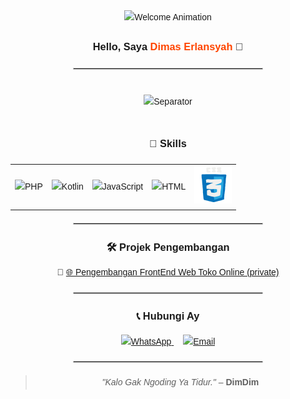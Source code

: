 <div align="center" style="font-family: Arial, sans-serif; line-height: 1.6; background-image: url('https://img.freepik.com/free-vector/gradient-minimalist-background_23-2149974328.jpg'); background-size: cover;">

<!-- Header Section -->
<img src="https://media.tenor.com/WIBu8pNfdYoAAAAi/chalk-couture.gif" width="250px" alt="Welcome Animation">

### Hello, Saya <strong style="color: #ff4500;">Dimas Erlansyah</strong> 👋

<hr style="width: 60%; border: 1px solid #ccc; margin: 20px 0;">

<img src="https://media.tenor.com/hW_mTYy_zS4AAAAj/gojo-satoru.gif" width="100px" alt="Separator" style="margin: 20px 0;">

<!-- Skills Section -->
### 🚀 Skills

<table align="center" border="0" cellpadding="10" style="margin: 20px auto;">
  <tr>
    <td><img src="https://media.licdn.com/dms/image/v2/D5622AQGl6RjAtCbIbw/feedshare-shrink_800/feedshare-shrink_800/0/1681191300659?e=2147483647&v=beta&t=-l1SSej1QADc4hw-KvNm-U8MiXjTuHhOQI1QiKc3nDM" alt="PHP" title="PHP" width="60" height="60"></td>
    <td><img src="https://cdn.dribbble.com/users/7094769/screenshots/16379061/media/27d863079a1c8955e2664197d600763d.gif" alt="Kotlin" title="Kotlin" width="60" height="60"></td>
    <td><img src="https://miro.medium.com/v2/resize:fit:640/format:webp/1*-tOldEbfjijxn9VqZeULqg.gif" alt="JavaScript" title="JavaScript" width="60" height="60"></td>
    <td><img src="https://camo.githubusercontent.com/1c77a27896d01443a8d982b7209beb06853dc49c83ba51fad960ebf1f7fb7a9c/68747470733a2f2f6d656469612e67697068792e636f6d2f6d656469612f584178796c524d43647062455755417672382f67697068792e676966" alt="HTML" title="HTML" width="60" height="60"></td>
    <td><img src="https://raw.githubusercontent.com/Rokawoo/Rokawoo/main/Logos/CSS3.gif" alt="CSS" title="CSS" width="60" height="60"></td>
  </tr>
</table>

<hr style="width: 60%; border: 1px solid #ccc; margin: 20px 0;">

<!-- Projects Section -->
### 🛠️ Projek Pengembangan

📌 [🌐 Pengembangan FrontEnd Web Toko Online (private)](https://github.com/DimNih/Web_Project)

<hr style="width: 60%; border: 1px solid #ccc; margin: 20px 0;">

<!-- Contact Section -->
### 📞 Hubungi Ay

<a href="https://wa.me/+6281585261728?text=Saya%20Butuh%20Bantuan" style="margin-right: 15px;">
  <img src="https://img.icons8.com/color/48/whatsapp.png" alt="WhatsApp" title="WhatsApp">
</a>
<a href="mailto:dimaserlansyah5@gmail.com">
  <img src="https://img.icons8.com/color/48/email.png" alt="Email" title="Email">
</a>

<hr style="width: 60%; border: 1px solid #ccc; margin: 20px 0;">

<!-- Quote Section -->
> _"Kalo Gak Ngoding Ya Tidur."_ – **DimDim**

</div>
